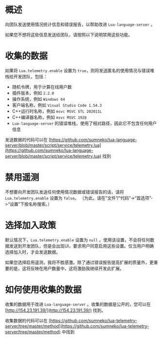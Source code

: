 # 概述

向团队发送使用情况统计信息和错误报告，以帮助改进 `Lua-language-server` 。

如果您不想将这些信息发送给团队，请按照以下说明禁用这些功能。

# 收集的数据

如果将 `Lua.telemetry.enable` 设置为 `true`，则将发送匿名的使用情况与错误堆栈给开发团队，包括：

* 随机令牌，用于计算在线用户数
* 插件版本，例如 `2.2.0`
* 操作系统，例如 `Windows 64`
* 客户端名称，例如 `Visual Studio Code 1.54.3`
* C++运行时名称，例如 `msvc MSVC STL 202011L`
* C++编译器名称，例如 `msvc MSVC 1928`
* `Lua-language-server` 的错误堆栈，使用了相对路径，因此它不包含任何用户信息

发送数据的代码可以在 [https://github.com/sumneko/lua-language-server/blob/master/script/service/telemetry.lua](https://github.com/sumneko/lua-language-server/blob/master/script/service/telemetry.lua) 找到

# 禁用遥测

不想要向开发团队发送任何使用情况数据或错误报告的话，请将 `Lua.telemetry.enable` 设置为 `false`。 （为此，请在“文件”/“代码”->“首选项”->“设置”下按名称搜索。）

# 选择加入政策

默认情况下，``Lua.telemetry.enable`` 设置为 ``null`` 。使用该设置，不会将任何数据发送到开发团队，但是会出现UI，要求用户同意启用这些设置。仅当用户明确选择加入时，才会发送数据。

如果您选择启用遥测，我将不胜感激。除了通过错误报告提高扩展的质量外，更重要的是，这将反映在用户数量中，这将激励我继续开发此扩展。

# 如何使用收集的数据

收集的数据用于改进 `Lua-language-server` 。收集的数据是公开的，您可以在 [http://154.23.191.39/](http://154.23.191.39/) 找到。

收集数据的代码可以在 [https://github.com/sumneko/lua-telemetry-server/tree/master/method](https://github.com/sumneko/lua-telemetry-server/tree/master/method) 中找到
